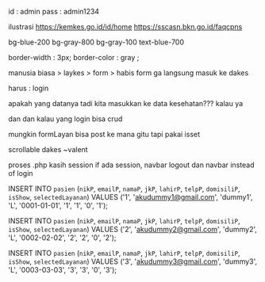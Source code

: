 id : admin
pass : admin1234

ilustrasi
https://kemkes.go.id/id/home
https://sscasn.bkn.go.id/faqcpns

bg-blue-200
bg-gray-800
bg-gray-100
text-blue-700

border-width : 3px;
border-color : gray ;


manusia biasa > laykes > form > habis form ga langsung masuk ke dakes

harus : 
login

apakah yang datanya tadi kita masukkan ke data kesehatan???
kalau ya 

dan dan
kalau yang login
bisa crud



mungkin formLayan bisa post ke mana gitu tapi pakai isset

scrollable dakes ~valent

proses .php kasih session
if ada session, navbar logout dan navbar instead of login




INSERT INTO `pasien` (`nikP`, `emailP`, `namaP`, `jkP`, `lahirP`, `telpP`, `domisiliP`, `isShow`, `selectedLayanan`) VALUES ('1', 'akudummy1@gmail.com', 'dummy1', 'L', '0001-01-01', '1', '1', '0', '1');

INSERT INTO `pasien` (`nikP`, `emailP`, `namaP`, `jkP`, `lahirP`, `telpP`, `domisiliP`, `isShow`, `selectedLayanan`) VALUES ('2', 'akudummy2@gmail.com', 'dummy2', 'L', '0002-02-02', '2', '2', '0', '2');

INSERT INTO `pasien` (`nikP`, `emailP`, `namaP`, `jkP`, `lahirP`, `telpP`, `domisiliP`, `isShow`, `selectedLayanan`) VALUES ('3', 'akudummy3@gmail.com', 'dummy3', 'L', '0003-03-03', '3', '3', '0', '3');